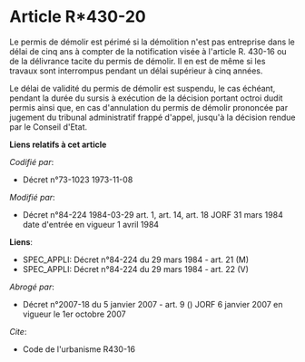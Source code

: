 # Article R*430-20

Le permis de démolir est périmé si la démolition n'est pas entreprise dans le délai de cinq ans à compter de la notification
visée à l'article R. 430-16 ou de la délivrance tacite du permis de démolir. Il en est de même si les travaux sont
interrompus pendant un délai supérieur à cinq années.

Le délai de validité du permis de démolir est suspendu, le cas échéant, pendant la durée du sursis à exécution de la décision
portant octroi dudit permis ainsi que, en cas d'annulation du permis de démolir prononcée par jugement du tribunal
administratif frappé d'appel, jusqu'à la décision rendue par le Conseil d'Etat.

**Liens relatifs à cet article**

_Codifié par_:

  - Décret n°73-1023 1973-11-08

_Modifié par_:

  - Décret n°84-224 1984-03-29 art. 1, art. 14, art. 18 JORF 31 mars 1984 date d'entrée en vigueur 1 avril 1984

**Liens**:

  - SPEC_APPLI: Décret n°84-224 du 29 mars 1984 - art. 21 (M)
  - SPEC_APPLI: Décret n°84-224 du 29 mars 1984 - art. 22 (V)

_Abrogé par_:

  - Décret n°2007-18 du 5 janvier 2007 - art. 9 () JORF 6 janvier 2007 en vigueur le 1er octobre 2007

_Cite_:

  - Code de l'urbanisme R430-16
